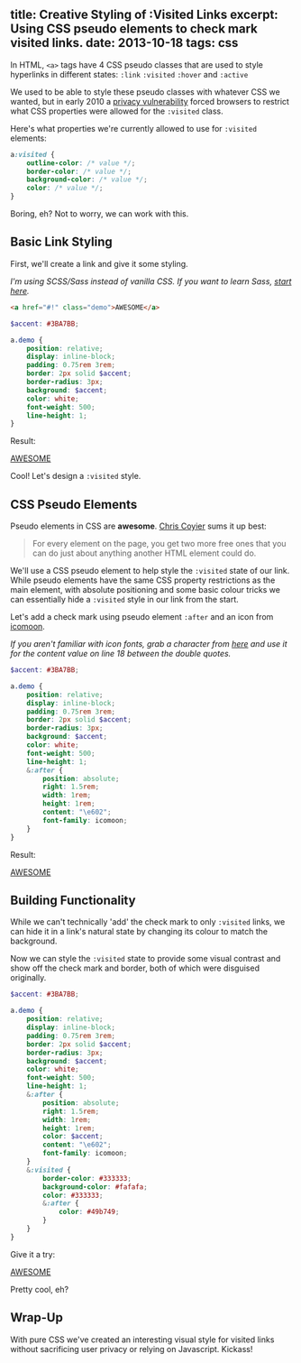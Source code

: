 title: Creative Styling of :Visited Links
excerpt: Using CSS pseudo elements to check mark visited links.
date: 2013-10-18
tags: css
---

In HTML, `<a>` tags have 4 CSS pseudo classes that are used to style hyperlinks in different states: `:link` `:visited` `:hover` and `:active`

We used to be able to style these pseudo classes with whatever CSS we wanted, but in early 2010 a [privacy vulnerability](http://blog.mozilla.org/security/2010/03/31/plugging-the-css-history-leak/) forced browsers to restrict what CSS properties were allowed for the `:visited` class.

Here's what properties we're currently allowed to use for `:visited` elements:

```css
a:visited {
	outline-color: /* value */;
	border-color: /* value */;
	background-color: /* value */;
	color: /* value */;
}
```
Boring, eh? Not to worry, we can work with this.

## Basic Link Styling

First, we'll create a link and give it some styling.

*I'm using SCSS/Sass instead of vanilla CSS. If you want to learn Sass, [start here](http://sass-lang.com/guide).*

```html
<a href="#!" class="demo">AWESOME</a>
```

```scss
$accent: #3BA7BB;

a.demo {
	position: relative;
	display: inline-block;
	padding: 0.75rem 3rem;
	border: 2px solid $accent;
	border-radius: 3px;
	background: $accent;
	color: white;
	font-weight: 500;
	line-height: 1;
}
```
Result:

<a href="#!" class="demo">AWESOME</a>

Cool! Let's design a `:visited` style.

## CSS Pseudo Elements

Pseudo elements in CSS are **awesome**. [Chris Coyier](http://css-tricks.com/pseudo-element-roundup/) sums it up best:

>  For every element on the page, you get two more free ones that you can do just about anything another HTML element could do.

We'll use a CSS pseudo element to help style the `:visited` state of our link. While pseudo elements have the same CSS property restrictions as the main element, with absolute positioning and some basic colour tricks we can essentially hide a `:visited` style in our link from the start.

Let's add a check mark using pseudo element `:after` and an icon from [icomoon](http://icomoon.io/).

*If you aren't familiar with icon fonts, grab a character from [here](http://copypastecharacter.com/) and use it for the content value on line 18 between the double quotes.*

```scss
$accent: #3BA7BB;

a.demo {
	position: relative;
	display: inline-block;
	padding: 0.75rem 3rem;
	border: 2px solid $accent;
	border-radius: 3px;
	background: $accent;
	color: white;
	font-weight: 500;
	line-height: 1;
	&:after {
		position: absolute;
		right: 1.5rem;
		width: 1rem;
		height: 1rem;
		content: "\e602";
		font-family: icomoon;
	}
}
```

Result:

<a href="#!" class="demo step-two">AWESOME</a>

## Building Functionality

While we can't technically 'add' the check mark to only `:visited` links, we can hide it in a link's natural state by changing its colour to match the background.

Now we can style the `:visited` state to provide some visual contrast and show off the check mark and border, both of which were disguised originally.

```scss
$accent: #3BA7BB;

a.demo {
	position: relative;
	display: inline-block;
	padding: 0.75rem 3rem;
	border: 2px solid $accent;
	border-radius: 3px;
	background: $accent;
	color: white;
	font-weight: 500;
	line-height: 1;
	&:after {
		position: absolute;
		right: 1.5rem;
		width: 1rem;
		height: 1rem;
		color: $accent;
		content: "\e602";
		font-family: icomoon;
	}
	&:visited {
		border-color: #333333;
		background-color: #fafafa;
		color: #333333;
		&:after {
			color: #49b749;
		}
	}
}
```

Give it a try:

<a href="http://youtu.be/G7RgN9ijwE4" class="demo step-two step-three">AWESOME</a>

Pretty cool, eh?

## Wrap-Up

With pure CSS we've created an interesting visual style for visited links without sacrificing user privacy or relying on Javascript. Kickass!



